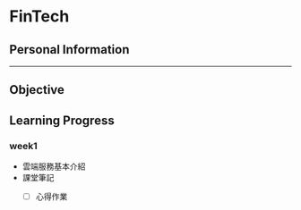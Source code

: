 # FinTech
## Personal Information
---
## Objective
## Learning Progress
### week1
* 雲端服務基本介紹
* 課堂筆記
  - [ ] 心得作業

